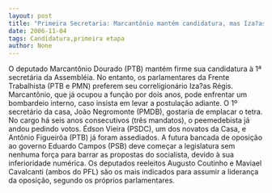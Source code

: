 ```yaml
---
layout: post
title: "Primeira Secretaria: Marcantônio mantém candidatura, mas Iza?as é o preferido"
date: 2006-11-04
tags: Candidatura,primeira etapa
author: None
---
```

O deputado Marcantônio Dourado (PTB) mantém firme sua candidatura à 1ª secretária da Assembléia. No entanto, os parlamentares da Frente Trabalhista (PTB e PMN) preferem seu correligionário Iza?as Régis.
Marcantônio, que já ocupou a função por dois anos, pode enfrentar um bombardeio interno, caso insista em levar a postulação adiante.
O 1º secretário da casa, João Negromonte (PMDB), gostaria de emplacar o tetra. No cargo há seis anos consecutivos (três mandatos), o peemedebista já andou pedindo votos. Édson Vieira (PSDC), um dos novatos da Casa, e Antônio Figueirôa (PTB) já foram assediados.
A futura bancada de oposição ao governo Eduardo Campos (PSB) deve começar a legislatura sem nenhuma força para barrar as propostas do socialista, devido à sua inferioridade numérica. 
Os deputados reeleitos Augusto Coutinho e Maviael Cavalcanti (ambos do PFL) são os mais indicados para assumir a liderança da oposição, segundo os próprios parlamentares. 